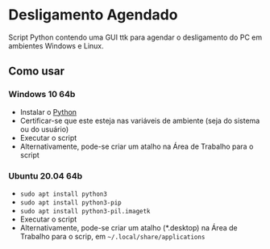 # Desligamento Agendado
Script Python contendo uma GUI ttk para agendar o desligamento do PC em ambientes Windows e Linux.

## Como usar

### Windows 10 64b
- Instalar o [Python](https://www.python.org/downloads/)
- Certificar-se que este esteja nas variáveis de ambiente (seja do sistema ou do usuário)
- Executar o script
- Alternativamente, pode-se criar um atalho na Área de Trabalho para o script

### Ubuntu 20.04 64b
- `sudo apt install python3`
- `sudo apt install python3-pip`
- `sudo apt install python3-pil.imagetk`
- Executar o script
- Alternativamente, pode-se criar um atalho (*.desktop) na Área de Trabalho para
  o scrip, em `~/.local/share/applications`